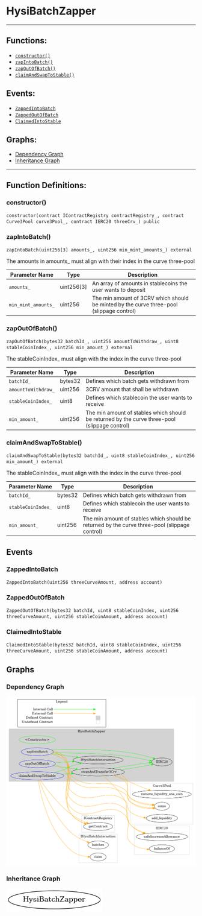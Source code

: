 # HysiBatchZapper
***
## Functions:
- [`constructor()`](#constructor)
- [`zapIntoBatch()`](#zapintobatch)
- [`zapOutOfBatch()`](#zapoutofbatch)
- [`claimAndSwapToStable()`](#claimandswaptostable)
## Events:
- [`ZappedIntoBatch`](#zappedintobatch)
- [`ZappedOutOfBatch`](#zappedoutofbatch)
- [`ClaimedIntoStable`](#claimedintostable)
## Graphs:
- [Dependency Graph](#dependency-graph)
- [Inheritance Graph](#inheritance-graph)
***
## Function Definitions:
###  constructor()
```
constructor(contract IContractRegistry contractRegistry_, contract Curve3Pool curve3Pool_, contract IERC20 threeCrv_) public 
```
###  zapIntoBatch()
```
zapIntoBatch(uint256[3] amounts_, uint256 min_mint_amounts_) external 
```
The amounts in amounts_ must align with their index in the curve three-pool

| Parameter Name | Type | Description |
|------------|-----| -------|
| `amounts_`| uint256[3]| An array of amounts in stablecoins the user wants to deposit|
| `min_mint_amounts_`| uint256| The min amount of 3CRV which should be minted by the curve three-pool (slippage control)|

###  zapOutOfBatch()
```
zapOutOfBatch(bytes32 batchId_, uint256 amountToWithdraw_, uint8 stableCoinIndex_, uint256 min_amount_) external 
```
The stableCoinIndex_ must align with the index in the curve three-pool

| Parameter Name | Type | Description |
|------------|-----| -------|
| `batchId_`| bytes32| Defines which batch gets withdrawn from|
| `amountToWithdraw_`| uint256| 3CRV amount that shall be withdrawn|
| `stableCoinIndex_`| uint8| Defines which stablecoin the user wants to receive|
| `min_amount_`| uint256| The min amount of stables which should be returned by the curve three-pool (slippage control)|

###  claimAndSwapToStable()
```
claimAndSwapToStable(bytes32 batchId_, uint8 stableCoinIndex_, uint256 min_amount_) external 
```
The stableCoinIndex_ must align with the index in the curve three-pool

| Parameter Name | Type | Description |
|------------|-----| -------|
| `batchId_`| bytes32| Defines which batch gets withdrawn from|
| `stableCoinIndex_`| uint8| Defines which stablecoin the user wants to receive|
| `min_amount_`| uint256| The min amount of stables which should be returned by the curve three-pool (slippage control)|

## Events
### ZappedIntoBatch
```
ZappedIntoBatch(uint256 threeCurveAmount, address account)
```
### ZappedOutOfBatch
```
ZappedOutOfBatch(bytes32 batchId, uint8 stableCoinIndex, uint256 threeCurveAmount, uint256 stableCoinAmount, address account)
```
### ClaimedIntoStable
```
ClaimedIntoStable(bytes32 batchId, uint8 stableCoinIndex, uint256 threeCurveAmount, uint256 stableCoinAmount, address account)
```
## Graphs
### Dependency Graph
![Dependency Graph](/docs/images/HysiBatchZapper_dependency_graph.png)
### Inheritance Graph
![Inheritance Graph](/docs/images/HysiBatchZapper_inheritance_graph.png)
